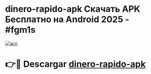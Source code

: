 # dinero-rapido-apk Скачать APK Бесплатно на Android 2025 - #fgm1s

[![acn](https://github.com/user-attachments/assets/0f9c940e-d8b0-45ae-aac7-cd30a18b3e1c)](https://apps.freeplayer.one?title=dinero-rapido-apk&ref=9RF)

# 👉🔴 Descargar [dinero-rapido-apk](https://apps.freeplayer.one?title=dinero-rapido-apk&ref=9RF)